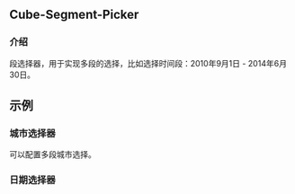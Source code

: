 ## Cube-Segment-Picker

<card>

### 介绍

段选择器，用于实现多段的选择，比如选择时间段：2010年9月1日 - 2014年6月30日。

</card>

## 示例

<card>

### 城市选择器

可以配置多段城市选择。

<!-- @example: segment-city-picker -->

</card>

<card>

### 日期选择器

<!-- @example: segment-date-picker -->

</card>
